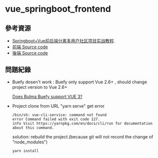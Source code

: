 # vue_springboot_frontend
## 參考資源
- [Springboot+Vue前后端分离多用户社区项目实战教程](https://www.bilibili.com/video/BV1Wz4y1U7vC?p=1&vd_source=6d546484cb2ed7781260c1e7d726c01f).
- [前端 Source code](https://github.com/songboriceman/doubao_community_frontend)
- [後端 Source code](https://github.com/songboriceman/doubao_community_backend)

## 問題紀錄
- Buefy dosen't work : Buefy only support Vue 2.6+ , should change project version to Vue 2.6+

    [Does Bulma Buefy support VUE 3?](https://stackoverflow.com/questions/71879603/does-bulma-buefy-support-vue-3)
- Project clone from URL "yarn serve" get error
    ```
    /bin/sh: vue-cli-service: command not found
    error Command failed with exit code 127.
    info Visit https://yarnpkg.com/en/docs/cli/run for documentation about this command.
    ```
    solution: rebuild the project.(because git will not record the change of "node_modules")
    ```
    yarn install
    ```